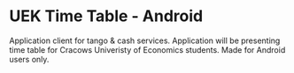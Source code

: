 <h1> UEK Time Table - Android </h1>
<p> Application client for tango & cash services. Application will be presenting time table for Cracows Univeristy of Economics students. Made for Android users only.</p>

